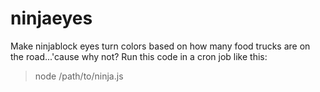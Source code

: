 ninjaeyes
=========

Make ninjablock eyes turn colors based on how many food trucks are on the road...'cause why not?  Run this code in a cron job like this:

> node /path/to/ninja.js <food-truck-finder-app-key> <ninja-blocks-access-token> <ninja-eyes-device-id>

